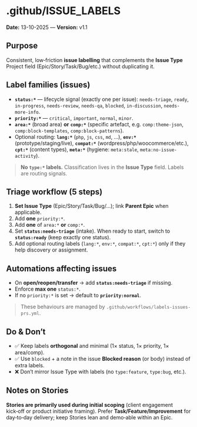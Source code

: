 # .github/ISSUE_LABELS

**Date:** 13-10-2025 — **Version:** v1.1

## Purpose

Consistent, low‑friction **issue labelling** that complements the **Issue Type** Project field (Epic/Story/Task/Bug/etc.) without duplicating it.

## Label families (issues)

- **`status:*`** — lifecycle signal (exactly one per issue): `needs-triage`, `ready`, `in-progress`, `needs-review`, `needs-qa`, `blocked`, `in-discussion`, `needs-more-info`.
- **`priority:*`** — `critical`, `important`, `normal`, `minor`.
- **`area:*`** (broad area) **or** **`comp:*`** (specific artefact, e.g. `comp:theme-json`, `comp:block-templates`, `comp:block-patterns`).
- Optional routing: **`lang:*`** (`php`, `js`, `css`, `md`, …), **`env:*`** (prototype/staging/live), **`compat:*`** (wordpress/php/woocommerce/etc.), **`cpt:*`** (content types), **`meta:*`** (hygiene: `meta:stale`, `meta:no-issue-activity`).

> **No `type:*` labels.** Classification lives in the **Issue Type** field. Labels are routing signals.

## Triage workflow (5 steps)

1. **Set Issue Type** (Epic/Story/Task/Bug/…); link **Parent Epic** when applicable.
2. Add **one** `priority:*`.
3. Add **one** of `area:*` **or** `comp:*`.
4. Set **`status:needs-triage`** (intake). When ready to start, switch to **`status:ready`** (keep exactly one status).
5. Add optional routing labels (`lang:*`, `env:*`, `compat:*`, `cpt:*`) only if they help discovery or assignment.

## Automations affecting issues

- On **open/reopen/transfer** → add **`status:needs-triage`** if missing.
- Enforce **max one** `status:*`.
- If no `priority:*` is set → default to **`priority:normal`**.

> These behaviours are managed by `.github/workflows/labels-issues-prs.yml`.

## Do & Don’t

- ✅ Keep labels **orthogonal** and minimal (1× status, 1× priority, 1× area/comp).
- ✅ Use `blocked` + a note in the issue **Blocked reason** (or body) instead of extra labels.
- ❌ Don’t mirror Issue Type with labels (no `type:feature`, `type:bug`, etc.).

## Notes on Stories

**Stories are primarily used during initial scoping** (client engagement kick‑off or product initiative framing). Prefer **Task/Feature/Improvement** for day‑to‑day delivery; keep Stories lean and demo‑able within an Epic.
